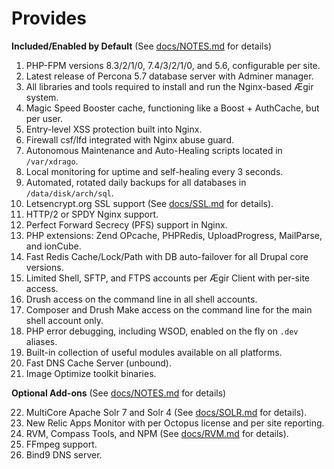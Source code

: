 # Provides

**Included/Enabled by Default** (See [docs/NOTES.md](https://github.com/omega8cc/boa/tree/5.x-dev/docs/NOTES.md) for details)

1. PHP-FPM versions 8.3/2/1/0, 7.4/3/2/1/0, and 5.6, configurable per site.
2. Latest release of Percona 5.7 database server with Adminer manager.
3. All libraries and tools required to install and run the Nginx-based Ægir system.
4. Magic Speed Booster cache, functioning like a Boost + AuthCache, but per user.
5. Entry-level XSS protection built into Nginx.
6. Firewall csf/lfd integrated with Nginx abuse guard.
7. Autonomous Maintenance and Auto-Healing scripts located in `/var/xdrago`.
8. Local monitoring for uptime and self-healing every 3 seconds.
9. Automated, rotated daily backups for all databases in `/data/disk/arch/sql`.
10. Letsencrypt.org SSL support (See [docs/SSL.md](https://github.com/omega8cc/boa/tree/5.x-dev/docs/SSL.md) for details).
11. HTTP/2 or SPDY Nginx support.
12. Perfect Forward Secrecy (PFS) support in Nginx.
13. PHP extensions: Zend OPcache, PHPRedis, UploadProgress, MailParse, and ionCube.
14. Fast Redis Cache/Lock/Path with DB auto-failover for all Drupal core versions.
15. Limited Shell, SFTP, and FTPS accounts per Ægir Client with per-site access.
16. Drush access on the command line in all shell accounts.
17. Composer and Drush Make access on the command line for the main shell account only.
18. PHP error debugging, including WSOD, enabled on the fly on `.dev` aliases.
19. Built-in collection of useful modules available on all platforms.
20. Fast DNS Cache Server (unbound).
21. Image Optimize toolkit binaries.

**Optional Add-ons** (See [docs/NOTES.md](https://github.com/omega8cc/boa/tree/5.x-dev/docs/NOTES.md) for details)

22. MultiCore Apache Solr 7 and Solr 4 (See [docs/SOLR.md](https://github.com/omega8cc/boa/tree/5.x-dev/docs/SOLR.md) for details).
23. New Relic Apps Monitor with per Octopus license and per site reporting.
24. RVM, Compass Tools, and NPM (See [docs/RVM.md](https://github.com/omega8cc/boa/tree/5.x-dev/docs/RVM.md) for details).
25. FFmpeg support.
26. Bind9 DNS server.
